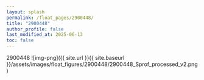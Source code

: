 ```yaml
---
layout: splash
permalink: /float_pages/2900448/
title: "2900448"
author_profile: false
last_modified_at: 2025-06-13
toc: false
---
```

 
2900448
![img-png]({{ site.url }}{{ site.baseurl }}/assets/images/float_figures/2900448/2900448_Sprof_processed_v2.png)